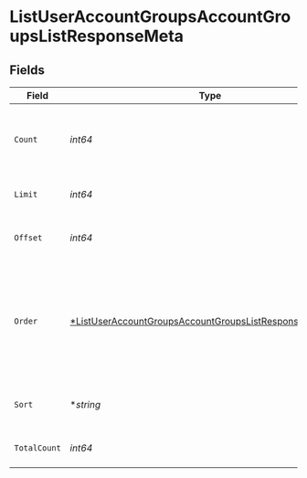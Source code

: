 # ListUserAccountGroupsAccountGroupsListResponseMeta


## Fields

| Field                                                                                                                                          | Type                                                                                                                                           | Required                                                                                                                                       | Description                                                                                                                                    |
| ---------------------------------------------------------------------------------------------------------------------------------------------- | ---------------------------------------------------------------------------------------------------------------------------------------------- | ---------------------------------------------------------------------------------------------------------------------------------------------- | ---------------------------------------------------------------------------------------------------------------------------------------------- |
| `Count`                                                                                                                                        | *int64*                                                                                                                                        | :heavy_check_mark:                                                                                                                             | Count of the resources returned in the response.                                                                                               |
| `Limit`                                                                                                                                        | *int64*                                                                                                                                        | :heavy_check_mark:                                                                                                                             | Total limit of the response.                                                                                                                   |
| `Offset`                                                                                                                                       | *int64*                                                                                                                                        | :heavy_check_mark:                                                                                                                             | Amount of resource to offset in the response.                                                                                                  |
| `Order`                                                                                                                                        | [*ListUserAccountGroupsAccountGroupsListResponseMetaOrder](../../models/operations/listuseraccountgroupsaccountgroupslistresponsemetaorder.md) | :heavy_minus_sign:                                                                                                                             | The ordering of the response.<br/>* ASC - Ascending order<br/>* DESC - Descending order                                                        |
| `Sort`                                                                                                                                         | **string*                                                                                                                                      | :heavy_minus_sign:                                                                                                                             | The field that the list is sorted by.                                                                                                          |
| `TotalCount`                                                                                                                                   | *int64*                                                                                                                                        | :heavy_check_mark:                                                                                                                             | Total count of all the resources.                                                                                                              |